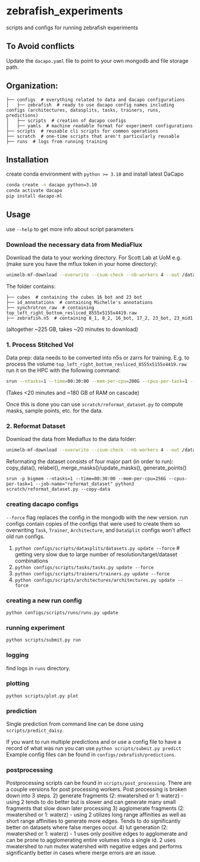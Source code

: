 # zebrafish_experiments
scripts and configs for running zebrafish experiments

## To Avoid conflicts

Update the `dacapo.yaml` file to point to your own mongodb and file storage path.

## Organization:

```
├── configs  # everything related to data and dacapo configurations
│   ├── zebrafish  # ready to use dacapo config names including configs (architectures, datasplits, tasks, trainers, runs, predictions)
│   ├── scripts  # creation of dacapo configs
│   ├── yamls  # machine readable format for experiment configurations
├── scripts  # reusable cli scripts for common operations
├── scratch  # one-time scripts that aren't particularly reusable
├── runs  # logs from running training
```

## Installation

create conda environment with `python >= 3.10` and install latest DaCapo

```bash
conda create -n dacapo python=3.10
conda activate dacapo
pip install dacapo-ml
```

## Usage
use `--help` to get more info about script parameters

### Download the necessary data from MediaFlux

Download the data to your working directory. For Scott Lab at UoM e.g. (make sure you have the mflux token in your home directory):

```bash
unimelb-mf-download --overwrite --csum-check --nb-workers 4 --out /data/projects/punim2142/zebrafish_experiments/ /projects/proj-5160_scott_lab-1128.4.503/2023_AUTOSEG/data/
```

The folder contains:
```
├── cubes  # containing the cubes 16 bot and 23 bot
├── id_annotations  # containing Michelle's annotations
├── synchrotron_raw  # containing top_left_right_bottom_resliced_8555x5155x4419.raw
├── zebrafish.n5  # containing 8_1, 8_2, 16_bot, 17_2, 23_bot, 23_mid1
```

(altogether ~225 GB, takes ~20 minutes to download)

### 1. Process Stitched Vol

Data prep: data needs to be converted into n5s or zarrs for training. E.g. to process the volume `top_left_right_bottom_resliced_8555x5155x4419.raw` run it on the HPC with the following command:

```bash
srun --ntasks=1 --time=00:30:00 --mem-per-cpu=200G --cpus-per-task=1 --job-name="process_stitched" python3 scratch/process_stitched_vol.py
```
(Takes <20 minutes and ~180 GB of RAM on cascade)

Once this is done you can use `scratch/reformat_dataset.py` to compute masks, sample points, etc. for the data.

### 2. Reformat Dataset

Download the data from Mediaflux to the data folder:

```bash
unimelb-mf-download --overwrite --csum-check --nb-workers 4 --out /data/projects/punim2142/zebrafish_experiments/data /projects/proj-5160_scott_lab-1128.4.503/2023_AUTOSEG/data/id_annotations
```

Reformating the dataset consists of four major part (in order to run):
copy_data(), relabel(), merge_masks()/update_masks(), generate_points()

```
srun -p bigmem --ntasks=1 --time=00:30:00 --mem-per-cpu=256G --cpus-per-task=1 --job-name="reformat_dataset" python3 scratch/reformat_dataset.py --copy-data
```




### creating dacapo configs
`--force` flag replaces the config in the mongodb with the new version.
run configs contain copies of the configs that were used to create them so overwriting `Task`, `Trainer`, `Architecture`, and `DataSplit` configs won't affect old run configs.
1) `python configs/scripts/datasplits/datasets.py update --force`  # getting very slow due to large number of resolution/target/dataset combinations
2) `python configs/scripts/tasks/tasks.py update --force`
3) `python configs/scripts/trainers/trainers.py update --force`
4) `python configs/scripts/architectures/architectures.py update --force`

### creating a new run config
`python configs/scripts/runs/runs.py update`

### running experiment
`python scripts/submit.py run`

### logging
find logs in `runs` directory.

### plotting
`python scripts/plot.py plot`

### prediction
Single prediction from command line can be done using `scripts/predict_daisy`.

If you want to run multiple predictions and or use a config file to have a record of what was run you can use
`python scripts/submit.py predict`
Example config files can be found in `configs/zebrafish/predictions`.

### postprocessing
Postprocessing scripts can be found in `scripts/post_processing`. There are a couple versions for post processing workers. Post processing is broken down into 3 steps.
2) generate fragments (2: mwatershed or 1: waterz)
    - using 2 tends to do better but is slower and can generate many small fragments that slow down later processing
3) agglomerate fragments (2: mwatershed or 1: waterz)
    - using 2 utilizes long range affinities as well as short range affinities to generate more edges. Tends to do significantly better on datasets where false merges occur.
4) lut generation (2: mwatershed or 1: waterz)
    - 1 uses only positive edges to agglomerate and can be prone to agglomerating entire volumes into a single id. 2 uses mwatershed to run mutex watershed with negative edges and performs significantly better in cases where merge errors are an issue.